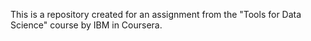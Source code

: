 This is a repository created for an assignment from the "Tools for Data Science" course by IBM in Coursera. 
